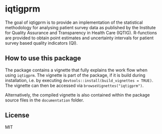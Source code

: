
# iqtigprm

<!-- badges: start -->
<!-- badges: end -->

The goal of iqtigprm is to provide an implementation of the statistical methodology for analysing patient survey data as published by the Institute for Quality Assurance and Transparency in Health Care (IQTIG). R-functions are provided to obtain point estimates and uncertainty intervals for patient survey based quality indicators (QI). 

## How to use this package

The package contains a vignette that fully explains the work flow when using `iqtigprm`. The vignette is part of the package, if it is build during installation, i.e. by executing `devtools::install(build_vignettes = TRUE)`. The vignette can then be accessed via `browseVignettes("iqtigprm")`.

Alternatively, the compiled vignette is also contained within the package source files in the `documentation` folder.

## License

MIT
